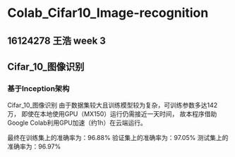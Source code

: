 # Colab_Cifar10_Image-recognition
 ## 16124278 王浩 week 3  
 ## Cifar_10_图像识别 
 ### 基于Inception架构
Cifar_10_图像识别 由于数据集较大且训练模型较为复杂，可训练参数多达142万，
即使在本地使用GPU（MX150）运行仍需接近一天时间，
故本程序借助Google Colab利用GPU加速（约1h）在云端运行。

最终在训练集上的准确率为：96.88%   验证集上的准确率为：97.05%   测试集上的准确率为：96.97%
